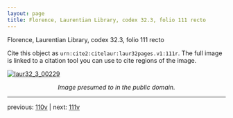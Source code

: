 ```yaml
---
layout: page
title: Florence, Laurentian Library, codex 32.3, folio 111 recto
---
```


Florence, Laurentian Library, codex 32.3, folio 111 recto

Cite this object as `urn:cite2:citelaur:laur32pages.v1:111r`.  The full image is linked to a citation tool you can use to cite regions of the image.

[![laur32_3_00229](http://www.homermultitext.org/iipsrv?IIIF=/project/homer/pyramidal/deepzoom/citelaur/laur32imgs/v1/laur32_3_00229.tif/full/800,/0/default.jpg)](http://www.homermultitext.org/ict2/?urn=urn:cite2:citelaur:laur32imgs.v1:laur32_3_00229) 

<p style="text-align: center; font-style: italic;">Image presumed to in the public domain.</p>

---

previous: [110v](../110v/) | next: [111v](../111v/)